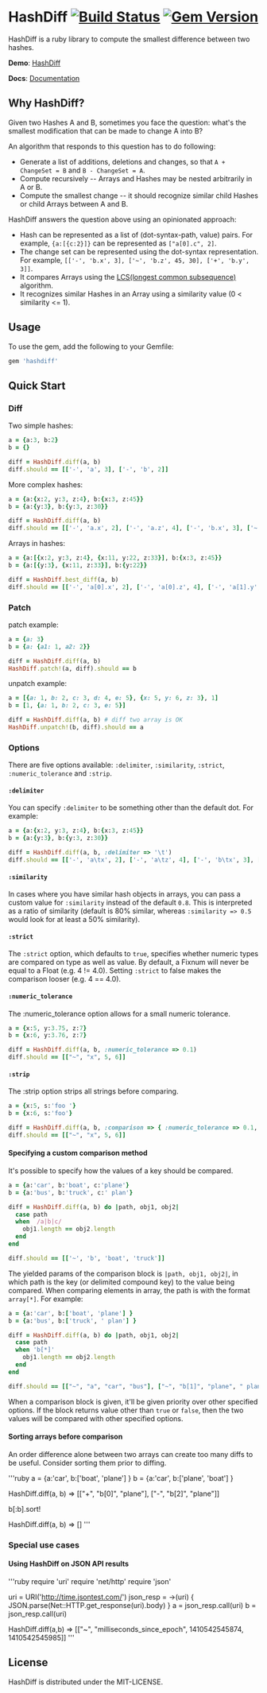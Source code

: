 # HashDiff [![Build Status](https://secure.travis-ci.org/liufengyun/hashdiff.png)](http://travis-ci.org/liufengyun/hashdiff) [![Gem Version](https://badge.fury.io/rb/hashdiff.png)](http://badge.fury.io/rb/hashdiff)

HashDiff is a ruby library to compute the smallest difference between two hashes.

**Demo**: [HashDiff](http://hashdiff.herokuapp.com/)

**Docs**: [Documentation](http://rubydoc.info/gems/hashdiff)

## Why HashDiff?

Given two Hashes A and B, sometimes you face the question: what's the smallest modification that can be made to change A into B?

An algorithm that responds to this question has to do following:

* Generate a list of additions, deletions and changes, so that `A + ChangeSet = B` and `B - ChangeSet = A`.
* Compute recursively -- Arrays and Hashes may be nested arbitrarily in A or B.
* Compute the smallest change -- it should recognize similar child Hashes or child Arrays between A and B.

HashDiff answers the question above using an opinionated approach:

* Hash can be represented as a list of (dot-syntax-path, value) pairs. For example, `{a:[{c:2}]}` can be represented as `["a[0].c", 2]`.
* The change set can be represented using the dot-syntax representation. For example, `[['-', 'b.x', 3], ['~', 'b.z', 45, 30], ['+', 'b.y', 3]]`.
* It compares Arrays using the [LCS(longest common subsequence)](http://en.wikipedia.org/wiki/Longest_common_subsequence_problem) algorithm.
* It recognizes similar Hashes in an Array using a similarity value (0 < similarity <= 1).

## Usage

To use the gem, add the following to your Gemfile:

```ruby
gem 'hashdiff'
```

## Quick Start

### Diff

Two simple hashes:

```ruby
a = {a:3, b:2}
b = {}

diff = HashDiff.diff(a, b)
diff.should == [['-', 'a', 3], ['-', 'b', 2]]
```

More complex hashes:

```ruby
a = {a:{x:2, y:3, z:4}, b:{x:3, z:45}}
b = {a:{y:3}, b:{y:3, z:30}}

diff = HashDiff.diff(a, b)
diff.should == [['-', 'a.x', 2], ['-', 'a.z', 4], ['-', 'b.x', 3], ['~', 'b.z', 45, 30], ['+', 'b.y', 3]]
```

Arrays in hashes:

```ruby
a = {a:[{x:2, y:3, z:4}, {x:11, y:22, z:33}], b:{x:3, z:45}}
b = {a:[{y:3}, {x:11, z:33}], b:{y:22}}

diff = HashDiff.best_diff(a, b)
diff.should == [['-', 'a[0].x', 2], ['-', 'a[0].z', 4], ['-', 'a[1].y', 22], ['-', 'b.x', 3], ['-', 'b.z', 45], ['+', 'b.y', 22]]
```

### Patch

patch example:

```ruby
a = {a: 3}
b = {a: {a1: 1, a2: 2}}

diff = HashDiff.diff(a, b)
HashDiff.patch!(a, diff).should == b
```

unpatch example:

```ruby
a = [{a: 1, b: 2, c: 3, d: 4, e: 5}, {x: 5, y: 6, z: 3}, 1]
b = [1, {a: 1, b: 2, c: 3, e: 5}]

diff = HashDiff.diff(a, b) # diff two array is OK
HashDiff.unpatch!(b, diff).should == a
```

### Options

There are five options available: `:delimiter`, `:similarity`, `:strict`, `:numeric_tolerance` and `:strip`.

#### `:delimiter`

You can specify `:delimiter` to be something other than the default dot. For example:

```ruby
a = {a:{x:2, y:3, z:4}, b:{x:3, z:45}}
b = {a:{y:3}, b:{y:3, z:30}}

diff = HashDiff.diff(a, b, :delimiter => '\t')
diff.should == [['-', 'a\tx', 2], ['-', 'a\tz', 4], ['-', 'b\tx', 3], ['~', 'b\tz', 45, 30], ['+', 'b\ty', 3]]
```

#### `:similarity`

In cases where you have similar hash objects in arrays, you can pass a custom value for `:similarity` instead of the default `0.8`.  This is interpreted as a ratio of similarity (default is 80% similar, whereas `:similarity => 0.5` would look for at least a 50% similarity).

#### `:strict`

The `:strict` option, which defaults to `true`, specifies whether numeric types are compared on type as well as value.  By default, a Fixnum will never be equal to a Float (e.g. 4 != 4.0).  Setting `:strict` to false makes the comparison looser (e.g. 4 == 4.0).

#### `:numeric_tolerance`

The :numeric_tolerance option allows for a small numeric tolerance.

```ruby
a = {x:5, y:3.75, z:7}
b = {x:6, y:3.76, z:7}

diff = HashDiff.diff(a, b, :numeric_tolerance => 0.1)
diff.should == [["~", "x", 5, 6]]
```

#### `:strip`

The :strip option strips all strings before comparing.

```ruby
a = {x:5, s:'foo '}
b = {x:6, s:'foo'}

diff = HashDiff.diff(a, b, :comparison => { :numeric_tolerance => 0.1, :strip => true })
diff.should == [["~", "x", 5, 6]]
```

#### Specifying a custom comparison method

It's possible to specify how the values of a key should be compared.

```ruby
a = {a:'car', b:'boat', c:'plane'}
b = {a:'bus', b:'truck', c:' plan'}

diff = HashDiff.diff(a, b) do |path, obj1, obj2|
  case path
  when  /a|b|c/
    obj1.length == obj2.length
  end
end

diff.should == [['~', 'b', 'boat', 'truck']]
```

The yielded params of the comparison block is `|path, obj1, obj2|`, in which path is the key (or delimited compound key) to the value being compared. When comparing elements in array, the path is with the format `array[*]`. For example:

```ruby
a = {a:'car', b:['boat', 'plane'] }
b = {a:'bus', b:['truck', ' plan'] }

diff = HashDiff.diff(a, b) do |path, obj1, obj2|
  case path
  when 'b[*]'
    obj1.length == obj2.length
  end
end

diff.should == [["~", "a", "car", "bus"], ["~", "b[1]", "plane", " plan"], ["-", "b[0]", "boat"], ["+", "b[0]", "truck"]]
```

When a comparison block is given, it'll be given priority over other specified options. If the block returns value other than `true` or `false`, then the two values will be compared with other specified options.

#### Sorting arrays before comparison

An order difference alone between two arrays can create too many diffs to be useful. Consider sorting them prior to diffing.

'''ruby
a = {a:'car', b:['boat', 'plane'] }
b = {a:'car', b:['plane', 'boat'] }

HashDiff.diff(a, b) => [["+", "b[0]", "plane"], ["-", "b[2]", "plane"]]

b[:b].sort!

HashDiff.diff(a, b) => []
'''

### Special use cases

#### Using HashDiff on JSON API results

'''ruby
require 'uri'
require 'net/http'
require 'json'

uri = URI('http://time.jsontest.com/')
json_resp = ->(uri) { JSON.parse(Net::HTTP.get_response(uri).body) }
a = json_resp.call(uri)
b = json_resp.call(uri)

HashDiff.diff(a,b) => [["~", "milliseconds_since_epoch", 1410542545874, 1410542545985]]
'''

## License

HashDiff is distributed under the MIT-LICENSE.

